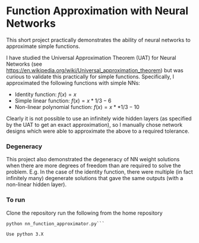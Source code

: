 # Function Approximation with Neural Networks
This short project practically demonstrates the ability of neural networks to approximate simple functions.

I have studied the Universal Approximation Theorem (UAT) for Neural Networks (see https://en.wikipedia.org/wiki/Universal_approximation_theorem) but was curious to validate this practically for simple functions. Specifically, I approximated the following functions with simple NNs:
* Identity function: $f(x) = x$
* Simple linear function: $f(x) = x * 1/3 - 6$
* Non-linear polynomial function: $f(x) = x ** 1/3 - 10$

Clearly it is not possible to use an infinitely wide hidden layers (as specified by the UAT to get an exact approximation), so I manually chose network designs which were able to approximate the above to a required tolerance.

### Degeneracy
This project also demonstrated the degeneracy of NN weight solutions when there are more degrees of freedom than are required to solve the problem. E.g. In the case of the identity function, there were multiple (in fact infinitely many) degenerate solutions that gave the same outputs (with a non-linear hidden layer).

### To run
Clone the repository
run the following from the home repository
```pip install -r requirements.txt
python nn_function_approximator.py```

Use python 3.X
